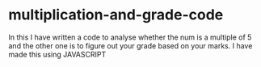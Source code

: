 # multiplication-and-grade-code
In this I have written a code to analyse whether the num is a multiple of 5 and the other one is to figure out your grade based on your marks. I have made this using JAVASCRIPT 
